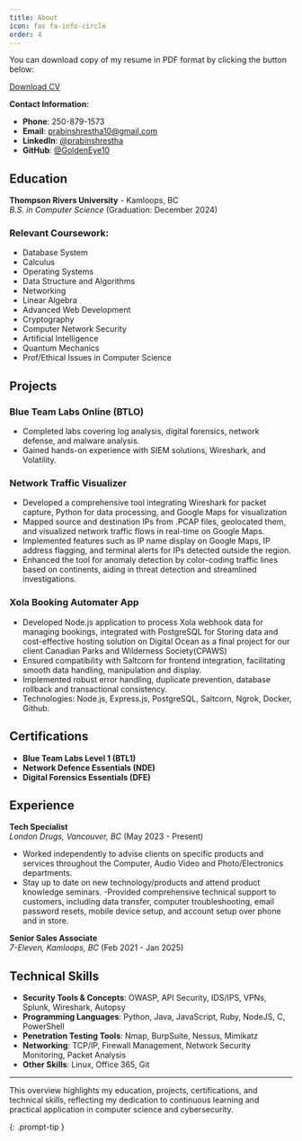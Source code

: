 ```yaml
---
title: About
icon: fas fa-info-circle
order: 4
---
```


You can download copy of my resume in PDF format by clicking the button below:

<a href="../assets/pdf/jan_18_2025.pdf" class="btn btn-primary" download>Download CV </a>

**Contact Information:**
- **Phone**: 250-879-1573
- **Email**: prabinshrestha10@gmail.com
- **LinkedIn**: [@prabinshrestha](https://linkedin.com/in/prabinshrestha)
- **GitHub**: [@GoldenEye10](https://github.com/GoldenEye10)

## Education

**Thompson Rivers University** - Kamloops, BC  
*B.S. in Computer Science* (Graduation: December 2024)

### Relevant Coursework:
- Database System
- Calculus
- Operating Systems
- Data Structure and Algorithms
- Networking
- Linear Algebra
- Advanced Web Development
- Cryptography
- Computer Network Security
- Artificial Intelligence
- Quantum Mechanics
- Prof/Ethical Issues in Computer Science

## Projects

### Blue Team Labs Online (BTLO)
- Completed labs covering log analysis, digital forensics, network defense, and malware analysis.
- Gained hands-on experience with SIEM solutions, Wireshark, and Volatility.

### Network Traffic Visualizer
- Developed a comprehensive tool integrating Wireshark for packet capture, Python for data processing, and Google
Maps for visualization
- Mapped source and destination IPs from .PCAP files, geolocated them, and visualized network traffic flows in
real-time on Google Maps.
- Implemented features such as IP name display on Google Maps, IP address flagging, and terminal alerts for IPs
detected outside the region.
- Enhanced the tool for anomaly detection by color-coding traffic lines based on continents, aiding in threat detection
and streamlined investigations.

### Xola Booking Automater App
- Developed Node.js application to process Xola webhook data for managing bookings, integrated with PostgreSQL
for Storing data and cost-effective hosting solution on Digital Ocean as a final project for our client Canadian Parks
and Wilderness Society(CPAWS)
- Ensured compatibility with Saltcorn for frontend integration, facilitating smooth data handling, manipulation and
display.
- Implemented robust error handling, duplicate prevention, database rollback and transactional consistency.
- Technologies: Node.js, Express.js, PostgreSQL, Saltcorn, Ngrok, Docker, Github.

## Certifications
- **Blue Team Labs Level 1 (BTL1)**
- **Network Defence Essentials (NDE)**
- **Digital Forensics Essentials (DFE)**

## Experience

**Tech Specialist**  
*London Drugs, Vancouver, BC* (May 2023 - Present)
- Worked independently to advise clients on specific products and services throughout the Computer, Audio Video
and Photo/Electronics departments.
-  Stay up to date on new technology/products and attend product knowledge seminars.
-Provided comprehensive technical support to customers, including data transfer, computer troubleshooting, email
password resets, mobile device setup, and account setup over phone and in store.

**Senior Sales Associate**         
*7-Eleven, Kamloops, BC* (Feb 2021 - Jan 2025)

## Technical Skills

- **Security Tools & Concepts**: OWASP, API Security, IDS/IPS, VPNs, Splunk, Wireshark, Autopsy
- **Programming Languages**: Python, Java, JavaScript, Ruby, NodeJS, C, PowerShell
- **Penetration Testing Tools**: Nmap, BurpSuite, Nessus, Mimikatz
- **Networking**: TCP/IP, Firewall Management, Network Security Monitoring, Packet Analysis
- **Other Skills**: Linux, Office 365, Git

---

This overview highlights my education, projects, certifications, and technical skills, reflecting my dedication to continuous learning and practical application in computer science and cybersecurity.

{: .prompt-tip }
